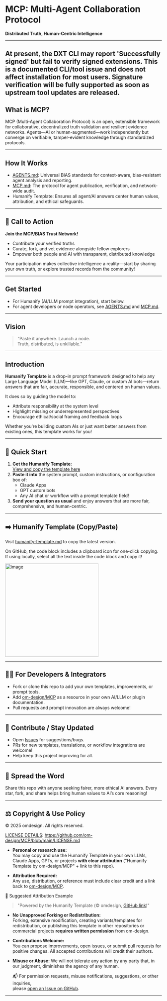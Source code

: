 # MCP: Multi-Agent Collaboration Protocol

**Distributed Truth, Human-Centric Intelligence**

---
At present, the DXT CLI may report 'Successfully signed' but fail to verify signed extensions. This is a documented CLI/tool issue and does not affect installation for most users. Signature verification will be fully supported as soon as upstream tool updates are released.
---

## What is MCP?

MCP (Multi-Agent Collaboration Protocol) is an open, extensible framework for collaborative, decentralized truth validation and resilient evidence networks.
Agents—AI or human-augmented—work independently but converge on verifiable, tamper-evident knowledge through standardized protocols.

---

## How It Works

- [AGENTS.md](bias/AGENTS.md): Universal BIAS standards for context-aware, bias-resistant agent analysis and reporting.
- [MCP.md](MCP.md): The protocol for agent publication, verification, and network-wide audit.
- Humanify Template: Ensures all agent/AI answers center human values, attribution, and ethical safeguards.

---
## 🚀 Call to Action

**Join the MCP/BIAS Trust Network!**
- Contribute your verified truths
- Curate, fork, and vet evidence alongside fellow explorers
- Empower both people and AI with transparent, distributed knowledge

Your participation makes collective intelligence a reality—start by sharing your own truth, or explore trusted records from the community!

---

## Get Started

- For Humanify (AI/LLM prompt integration), start below.
- For agent developers or node operators, see [AGENTS.md](bias/AGENTS.md) and [MCP.md](MCP.md).

---

## Vision

> “Paste it anywhere. Launch a node.  
> Truth, distributed, is unkillable.”

---

## Introduction

**Humanify Template** is a drop-in prompt framework designed to help any Large Language Model (LLM)—like GPT, Claude, or custom AI bots—return answers that are fair, accurate, responsible, and centered on human values.

It does so by guiding the model to:
- Attribute responsibility at the system level
- Highlight missing or underrepresented perspectives
- Encourage ethical/social framing and feedback loops

Whether you're building custom AIs or just want better answers from existing ones, this template works for you!

---

## 🚀 Quick Start

1. **Get the Humanify Template:**  
   [View and copy the template here](https://github.com/om-design/MCP/blob/main/templates/humanify-template.md)
2. **Paste it into** the system prompt, custom instructions, or configuration box of:
    - Claude Apps
    - GPT custom bots
    - Any AI chat or workflow with a prompt template field!
3. **Send your question as usual** and enjoy answers that are more fair, comprehensive, and human-centric.

---

## ➡️ Humanify Template (Copy/Paste)

Visit [humanify-template.md](https://github.com/om-design/MCP/blob/main/templates/humanify-template.md) to copy the latest version.

On GitHub, the code block includes a clipboard icon for one-click copying.  
If using locally, select all the text inside the code block and copy it!

<img width="" height="300" alt="image" src="https://github.com/user-attachments/assets/b554dcd3-0aa5-47e2-83e2-b1ef0b57f817" />


---

## 🧑‍💻 For Developers & Integrators

- Fork or clone this repo to add your own templates, improvements, or prompt tools.
- Add [om-design/MCP](https://github.com/om-design/MCP) as a resource in your own AI/LLM or plugin documentation.
- Pull requests and prompt innovation are always welcome!

---

## 🤝 Contribute / Stay Updated

- Open [Issues](https://github.com/om-design/MCP/issues) for suggestions/bugs.
- PRs for new templates, translations, or workflow integrations are welcome!
- Help keep this project improving for all.

---

## 📢 Spread the Word

Share this repo with anyone seeking fairer, more ethical AI answers.
Every star, fork, and share helps bring human values to AI’s core reasoning!

---

## ⚖️ Copyright & Use Policy

© 2025 omdesign. All rights reserved.

[LICENSE DETAILS](https://github.com/om-design/MCP/blob/main/LICENSE.md): https://github.com/om-design/MCP/blob/main/LICENSE.md

- **Personal or research use:**  
  You may copy and use the Humanify Template in your own LLMs, Claude Apps, GPTs, or projects **with clear attribution** ("Humanify Template by om-design/MCP" + link to this repo).

- **Attribution Required:**  
  Any use, distribution, or reference must include clear credit and a link back to [om-design/MCP](https://github.com/om-design/MCP).


 📝 Suggested Attribution Example

> "Powered by the Humanify Template (© omdesign, [GitHub link](https://github.com/om-design/MCP))"


- **No Unapproved Forking or Redistribution:**  
  Forking, extensive modification, creating variants/templates for redistribution, or publishing this template in other repositories or commercial projects **requires written permission** from om-design.

- **Contributions Welcome:**  
You can propose improvements, open issues, or submit pull requests for positive changes. All accepted contributions will credit their authors.

- **Misuse or Abuse:**
We will not tolerate any action by any party that, in our judgment, diminishes the agency of any human.


  📬  For permission requests, misuse notifications, suggestions, or other inquiries,  
please [open an Issue on GitHub](https://github.com/om-design/MCP/issues).

---
